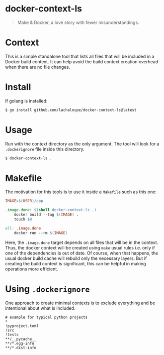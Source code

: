 # docker-context-ls

> Make & Docker, a love story with fewer misunderstandings.

# Context

This is a simple standalone tool that lists all files that will be included in a Docker build context.
It can help avoid the build context creation overhead when there are no file changes.

# Install

If golang is installed:

```bash
$ go install github.com/lachaloupe/docker-context-ls@latest
```

# Usage

Run with the context directory as the only argument.
The tool will look for a `.dockerignore` file inside this directory.

```bash
$ docker-context-ls .
```

# Makefile

The motivation for this tools is to use it inside a `Makefile` such as this one:

```Makefile
IMAGE=$(USER)/app

.image.done: $(shell docker-context-ls .)
	docker build --tag $(IMAGE) .
    touch $@

all: .image.done
    docker run --rm $(IMAGE)
```

Here, the `.image.done` target depends on all files that will be in the context.
Thus, the docker context will be created using `make` usual rules i.e. only if one of the dependencies is out of date.
Of course, when that happens, the usual docker build cache will rebuild only the necessary layers.
But if creating the build context is significant, this can be helpful in making operations more efficient.

# Using `.dockerignore`

One approach to create minimal contexts is to exclude everything and be intentional about what is included.

```
# example for typical python projects
*
!pyproject.toml
!src
!tests
**/__pycache__
**/*.egg-info
**/*.dist-info
```
